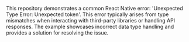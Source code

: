 This repository demonstrates a common React Native error: 'Unexpected Type Error: Unexpected token'. This error typically arises from type mismatches when interacting with third-party libraries or handling API responses. The example showcases incorrect data type handling and provides a solution for resolving the issue.